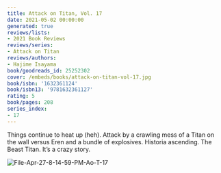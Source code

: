 ```yaml
---
title: Attack on Titan, Vol. 17
date: 2021-05-02 00:00:00
generated: true
reviews/lists:
- 2021 Book Reviews
reviews/series:
- Attack on Titan
reviews/authors:
- Hajime Isayama
book/goodreads_id: 25252302
cover: /embeds/books/attack-on-titan-vol-17.jpg
book/isbn: '1632361124'
book/isbn13: '9781632361127'
rating: 5
book/pages: 208
series_index:
- 17
---
```

Things continue to heat up (heh). Attack by a crawling mess of a Titan on the wall versus Eren and a bundle of explosives. Historia ascending. The Beast Titan. It’s a crazy story.  

![File-Apr-27-8-14-59-PM-Ao-T-17](/embeds/books/attachments/file-apr-27-8-14-59-pm-ao-t-17.png)

<!--more-->